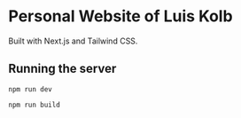 # Personal Website of Luis Kolb
Built with Next.js and Tailwind CSS.

## Running the server
```
npm run dev
```

```
npm run build
```